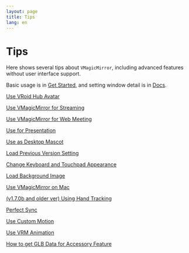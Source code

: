 ```yaml
---
layout: page
title: Tips
lang: en
---
```


# Tips

Here shows several tips about `VMagicMirror`, including advanced features without user interface support.

Basic usage is in [Get Started](../get_started), and setting window detail is in [Docs](../docs).

[Use VRoid Hub Avatar](./use_vroid_hub)

[Use VMagicMirror for Streaming](./streaming)

[Use VMagicMirror for Web Meeting](./virtual_camera)

[Use for Presentation](./presentation)

[Use as Desktop Mascot](./desktop_mascot)

[Load Previous Version Setting](./load_prev_setting)

[Change Keyboard and Touchpad Appearance](./change_textures)

[Load Background Image](./load_background_image)

[Use VMagicMirror on Mac](./use_on_mac)

[(v1.7.0b and older ver) Using Hand Tracking](./using_hand_tracking)

[Perfect Sync](./perfect_sync)

[Use Custom Motion](./use_custom_motion)

[Use VRM Animation](./use_vrma)

[How to get GLB Data for Accessory Feature](./get_glb_data)
